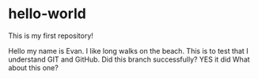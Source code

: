 # hello-world
This is my first repository!


Hello my name is Evan. 
I like long walks on the beach.
This is to test that I understand GIT and GitHub. 
Did this branch successfully?
YES it did
What about this one?
